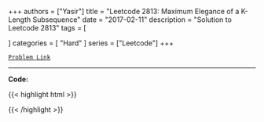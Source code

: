 
+++
authors = ["Yasir"]
title = "Leetcode 2813: Maximum Elegance of a K-Length Subsequence"
date = "2017-02-11"
description = "Solution to Leetcode 2813"
tags = [
    
]
categories = [
    "Hard"
]
series = ["Leetcode"]
+++



[`Problem Link`](https://leetcode.com/problems/maximum-elegance-of-a-k-length-subsequence/description/)

---

**Code:**

{{< highlight html >}}

{{< /highlight >}}

